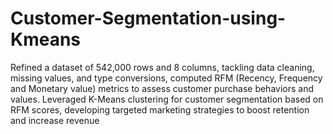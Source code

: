 # Customer-Segmentation-using-Kmeans

Refined a dataset of 542,000 rows and 8 columns, tackling data cleaning, missing values, and type conversions, 
computed RFM (Recency, Frequency and Monetary value) metrics to assess customer purchase behaviors and values. 
Leveraged K-Means clustering for customer segmentation based on RFM scores, developing targeted marketing 
strategies to boost retention and increase revenue
